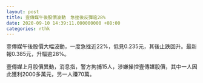 ```yaml
---
layout: post
title: 壹傳媒午後股價波動　急挫後反彈逾28%
date: 2020-09-10 14:39:11.000000000 +08:00
categories: rthk
---
```


壹傳媒午後股價大幅波動，一度急挫近22%，低見0.235元，其後止跌回升。最新報0.385元，升幅逾28%。

壹傳媒上月股價異動，消息指，警方拘捕15人，涉嫌操控壹傳媒股價，其中一人因此獲利2000多萬元，另一人賺70萬。
